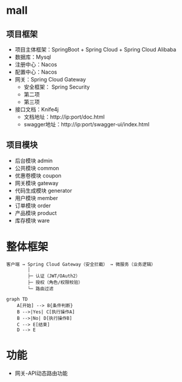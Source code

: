 # mall
  
## 项目框架  
- 项目主体框架：SpringBoot + Spring Cloud + Spring Cloud Alibaba
- 数据库：Mysql
- 注册中心：Nacos
- 配置中心：Nacos
- 网关：Spring Cloud Gateway
  * 安全框架： Spring Security
  * 第二项
  * 第三项
- 接口文档：Knife4j 
  * 文档地址：http://ip:port/doc.html
  * swagger地址：http://ip:port/swagger-ui/index.html


## 项目模块
- 后台模块   admin
- 公共模块   common
- 优惠卷模块  coupon
- 网关模块   gateway
- 代码生成模块 generator
- 用户模块   member
- 订单模块   order
- 产品模块   product
- 库存模块   ware


# 整体框架
```
客户端 → Spring Cloud Gateway（安全拦截） → 微服务（业务逻辑）
        │  
        ├─ 认证（JWT/OAuth2）  
        ├─ 授权（角色/权限校验）  
        └─ 路由过滤
```

```mermaid
graph TD
    A[开始] --> B{条件判断}
    B -->|Yes| C[执行操作A]
    B -->|No| D[执行操作B]
    C --> E[结束]
    D --> E
```


# 功能
- 网关-API动态路由功能